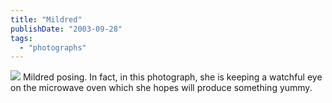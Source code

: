 ```yaml
---
title: "Mildred"
publishDate: "2003-09-28"
tags: 
  - "photographs"
---
```


![](images/mildred.jpg) Mildred posing. In fact, in this photograph, she is keeping a watchful eye on the microwave oven which she hopes will produce something yummy.

